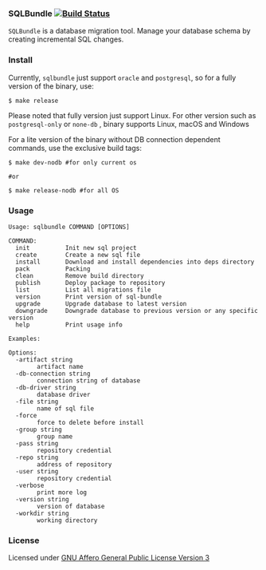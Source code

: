 ### SQLBundle [![Build Status](https://travis-ci.com/locngoxuan/sqlbundle.svg?branch=master)](https://travis-ci.com/locngoxuan/sqlbundle)

`SQLBundle` is a database migration tool. Manage your database schema by creating incremental SQL changes.



### Install

Currently, `sqlbundle` just support `oracle` and `postgresql`, so for a fully version of the binary, use:

```shell
$ make release
```

Please noted that fully version just support Linux. For other version such as `postgresql-only` or `none-db` , binary supports Linux, macOS and Windows



For a lite version of the binary without DB connection dependent commands, use the exclusive build tags:

```shell
$ make dev-nodb #for only current os

#or

$ make release-nodb #for all OS
```



### Usage

```shell
Usage: sqlbundle COMMAND [OPTIONS]

COMMAND:
  init          Init new sql project
  create        Create a new sql file
  install       Download and install dependencies into deps directory
  pack          Packing
  clean         Remove build directory
  publish       Deploy package to repository
  list          List all migrations file
  version       Print version of sql-bundle
  upgrade       Upgrade database to latest version
  downgrade     Downgrade database to previous version or any specific version
  help          Print usage info

Examples:

Options:
  -artifact string
    	artifact name
  -db-connection string
    	connection string of database
  -db-driver string
    	database driver
  -file string
    	name of sql file
  -force
    	force to delete before install
  -group string
    	group name
  -pass string
    	repository credential
  -repo string
    	address of repository
  -user string
    	repository credential
  -verbose
    	print more log
  -version string
    	version of database
  -workdir string
    	working directory
```



### License

Licensed under [GNU Affero General Public License Version 3](./LICENSE) 

